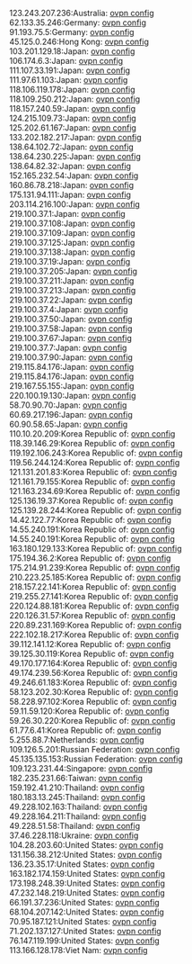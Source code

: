 123.243.207.236:Australia: [ovpn config](vpn/123_243_207_236.ovpn)  
62.133.35.246:Germany: [ovpn config](vpn/62_133_35_246.ovpn)  
91.193.75.5:Germany: [ovpn config](vpn/91_193_75_5.ovpn)  
45.125.0.246:Hong Kong: [ovpn config](vpn/45_125_0_246.ovpn)  
103.201.129.18:Japan: [ovpn config](vpn/103_201_129_18.ovpn)  
106.174.6.3:Japan: [ovpn config](vpn/106_174_6_3.ovpn)  
111.107.33.191:Japan: [ovpn config](vpn/111_107_33_191.ovpn)  
111.97.61.103:Japan: [ovpn config](vpn/111_97_61_103.ovpn)  
118.106.119.178:Japan: [ovpn config](vpn/118_106_119_178.ovpn)  
118.109.250.212:Japan: [ovpn config](vpn/118_109_250_212.ovpn)  
118.157.240.59:Japan: [ovpn config](vpn/118_157_240_59.ovpn)  
124.215.109.73:Japan: [ovpn config](vpn/124_215_109_73.ovpn)  
125.202.61.167:Japan: [ovpn config](vpn/125_202_61_167.ovpn)  
133.202.182.217:Japan: [ovpn config](vpn/133_202_182_217.ovpn)  
138.64.102.72:Japan: [ovpn config](vpn/138_64_102_72.ovpn)  
138.64.230.225:Japan: [ovpn config](vpn/138_64_230_225.ovpn)  
138.64.82.32:Japan: [ovpn config](vpn/138_64_82_32.ovpn)  
152.165.232.54:Japan: [ovpn config](vpn/152_165_232_54.ovpn)  
160.86.78.218:Japan: [ovpn config](vpn/160_86_78_218.ovpn)  
175.131.94.111:Japan: [ovpn config](vpn/175_131_94_111.ovpn)  
203.114.216.100:Japan: [ovpn config](vpn/203_114_216_100.ovpn)  
219.100.37.1:Japan: [ovpn config](vpn/219_100_37_1.ovpn)  
219.100.37.108:Japan: [ovpn config](vpn/219_100_37_108.ovpn)  
219.100.37.109:Japan: [ovpn config](vpn/219_100_37_109.ovpn)  
219.100.37.125:Japan: [ovpn config](vpn/219_100_37_125.ovpn)  
219.100.37.138:Japan: [ovpn config](vpn/219_100_37_138.ovpn)  
219.100.37.19:Japan: [ovpn config](vpn/219_100_37_19.ovpn)  
219.100.37.205:Japan: [ovpn config](vpn/219_100_37_205.ovpn)  
219.100.37.211:Japan: [ovpn config](vpn/219_100_37_211.ovpn)  
219.100.37.213:Japan: [ovpn config](vpn/219_100_37_213.ovpn)  
219.100.37.22:Japan: [ovpn config](vpn/219_100_37_22.ovpn)  
219.100.37.4:Japan: [ovpn config](vpn/219_100_37_4.ovpn)  
219.100.37.50:Japan: [ovpn config](vpn/219_100_37_50.ovpn)  
219.100.37.58:Japan: [ovpn config](vpn/219_100_37_58.ovpn)  
219.100.37.67:Japan: [ovpn config](vpn/219_100_37_67.ovpn)  
219.100.37.7:Japan: [ovpn config](vpn/219_100_37_7.ovpn)  
219.100.37.90:Japan: [ovpn config](vpn/219_100_37_90.ovpn)  
219.115.84.176:Japan: [ovpn config](vpn/219_115_84_176.ovpn)  
219.115.84.176:Japan: [ovpn config](vpn/219_115_84_176.ovpn)  
219.167.55.155:Japan: [ovpn config](vpn/219_167_55_155.ovpn)  
220.100.19.130:Japan: [ovpn config](vpn/220_100_19_130.ovpn)  
58.70.90.70:Japan: [ovpn config](vpn/58_70_90_70.ovpn)  
60.69.217.196:Japan: [ovpn config](vpn/60_69_217_196.ovpn)  
60.90.58.65:Japan: [ovpn config](vpn/60_90_58_65.ovpn)  
110.10.20.209:Korea Republic of: [ovpn config](vpn/110_10_20_209.ovpn)  
118.39.146.29:Korea Republic of: [ovpn config](vpn/118_39_146_29.ovpn)  
119.192.106.243:Korea Republic of: [ovpn config](vpn/119_192_106_243.ovpn)  
119.56.244.124:Korea Republic of: [ovpn config](vpn/119_56_244_124.ovpn)  
121.131.201.83:Korea Republic of: [ovpn config](vpn/121_131_201_83.ovpn)  
121.161.79.155:Korea Republic of: [ovpn config](vpn/121_161_79_155.ovpn)  
121.163.234.69:Korea Republic of: [ovpn config](vpn/121_163_234_69.ovpn)  
125.136.19.37:Korea Republic of: [ovpn config](vpn/125_136_19_37.ovpn)  
125.139.28.244:Korea Republic of: [ovpn config](vpn/125_139_28_244.ovpn)  
14.42.122.77:Korea Republic of: [ovpn config](vpn/14_42_122_77.ovpn)  
14.55.240.191:Korea Republic of: [ovpn config](vpn/14_55_240_191.ovpn)  
14.55.240.191:Korea Republic of: [ovpn config](vpn/14_55_240_191.ovpn)  
163.180.129.133:Korea Republic of: [ovpn config](vpn/163_180_129_133.ovpn)  
175.194.36.2:Korea Republic of: [ovpn config](vpn/175_194_36_2.ovpn)  
175.214.91.239:Korea Republic of: [ovpn config](vpn/175_214_91_239.ovpn)  
210.223.25.185:Korea Republic of: [ovpn config](vpn/210_223_25_185.ovpn)  
218.157.22.141:Korea Republic of: [ovpn config](vpn/218_157_22_141.ovpn)  
219.255.27.141:Korea Republic of: [ovpn config](vpn/219_255_27_141.ovpn)  
220.124.88.181:Korea Republic of: [ovpn config](vpn/220_124_88_181.ovpn)  
220.126.31.57:Korea Republic of: [ovpn config](vpn/220_126_31_57.ovpn)  
220.89.231.169:Korea Republic of: [ovpn config](vpn/220_89_231_169.ovpn)  
222.102.18.217:Korea Republic of: [ovpn config](vpn/222_102_18_217.ovpn)  
39.112.141.12:Korea Republic of: [ovpn config](vpn/39_112_141_12.ovpn)  
39.125.30.119:Korea Republic of: [ovpn config](vpn/39_125_30_119.ovpn)  
49.170.177.164:Korea Republic of: [ovpn config](vpn/49_170_177_164.ovpn)  
49.174.239.56:Korea Republic of: [ovpn config](vpn/49_174_239_56.ovpn)  
49.246.61.183:Korea Republic of: [ovpn config](vpn/49_246_61_183.ovpn)  
58.123.202.30:Korea Republic of: [ovpn config](vpn/58_123_202_30.ovpn)  
58.228.97.102:Korea Republic of: [ovpn config](vpn/58_228_97_102.ovpn)  
59.11.59.120:Korea Republic of: [ovpn config](vpn/59_11_59_120.ovpn)  
59.26.30.220:Korea Republic of: [ovpn config](vpn/59_26_30_220.ovpn)  
61.77.6.41:Korea Republic of: [ovpn config](vpn/61_77_6_41.ovpn)  
5.255.88.7:Netherlands: [ovpn config](vpn/5_255_88_7.ovpn)  
109.126.5.201:Russian Federation: [ovpn config](vpn/109_126_5_201.ovpn)  
45.135.135.153:Russian Federation: [ovpn config](vpn/45_135_135_153.ovpn)  
109.123.231.44:Singapore: [ovpn config](vpn/109_123_231_44.ovpn)  
182.235.231.66:Taiwan: [ovpn config](vpn/182_235_231_66.ovpn)  
159.192.41.210:Thailand: [ovpn config](vpn/159_192_41_210.ovpn)  
180.183.13.245:Thailand: [ovpn config](vpn/180_183_13_245.ovpn)  
49.228.102.163:Thailand: [ovpn config](vpn/49_228_102_163.ovpn)  
49.228.164.211:Thailand: [ovpn config](vpn/49_228_164_211.ovpn)  
49.228.51.58:Thailand: [ovpn config](vpn/49_228_51_58.ovpn)  
37.46.228.118:Ukraine: [ovpn config](vpn/37_46_228_118.ovpn)  
104.28.203.60:United States: [ovpn config](vpn/104_28_203_60.ovpn)  
131.156.38.212:United States: [ovpn config](vpn/131_156_38_212.ovpn)  
136.23.35.17:United States: [ovpn config](vpn/136_23_35_17.ovpn)  
163.182.174.159:United States: [ovpn config](vpn/163_182_174_159.ovpn)  
173.198.248.39:United States: [ovpn config](vpn/173_198_248_39.ovpn)  
47.232.148.219:United States: [ovpn config](vpn/47_232_148_219.ovpn)  
66.191.37.236:United States: [ovpn config](vpn/66_191_37_236.ovpn)  
68.104.207.142:United States: [ovpn config](vpn/68_104_207_142.ovpn)  
70.95.187.121:United States: [ovpn config](vpn/70_95_187_121.ovpn)  
71.202.137.127:United States: [ovpn config](vpn/71_202_137_127.ovpn)  
76.147.119.199:United States: [ovpn config](vpn/76_147_119_199.ovpn)  
113.166.128.178:Viet Nam: [ovpn config](vpn/113_166_128_178.ovpn)  
